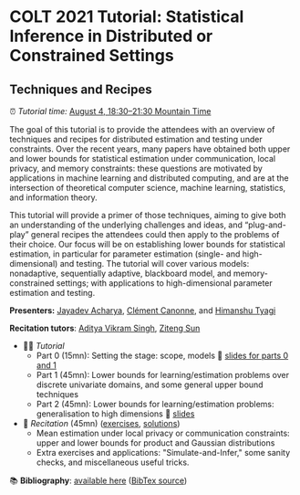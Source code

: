 # COLT 2021 Tutorial: Statistical Inference in Distributed or Constrained Settings
## Techniques and Recipes

⏰ _Tutorial time:_ [August 4, 18:30–21:30 Mountain Time](https://www.timeanddate.com/worldclock/converter.html?iso=20210805T003000&p1=224&p2=tz_mt&p3=179&p4=tz_gmt&p5=136&p6=195&p7=tz_ist&p8=tz_sgt&p9=tz_aet)

The goal of this tutorial is to provide the attendees with an overview of techniques and recipes for distributed estimation and testing under constraints. Over the recent years, many papers have obtained both upper and lower bounds for statistical
estimation under communication, local privacy, and memory constraints: these questions are motivated by applications in machine learning and distributed computing, and are at the intersection of theoretical
computer science, machine learning, statistics, and information theory.

This tutorial will provide a primer of those techniques, aiming to give both an understanding of the underlying challenges and ideas, and “plug-and-play” general recipes the attendees could then apply to the problems of their choice. Our focus will be on
establishing lower bounds for statistical estimation, in particular for parameter estimation (single- and high-dimensional) and testing. The tutorial will cover various models: nonadaptive, sequentially adaptive, blackboard model, and memory-constrained settings; with applications to high-dimensional parameter estimation and testing.

__Presenters:__ [Jayadev Acharya](https://people.ece.cornell.edu/acharya/), [Clément Canonne](https://ccanonne.github.io/), and [Himanshu Tyagi](https://ece.iisc.ac.in/~htyagi/)

__Recitation tutors__: [Aditya Vikram Singh](https://aditya-vs.github.io/), [Ziteng Sun](http://www.zitengsun.com/)

* 🧑‍🏫 _Tutorial_ 
  * Part 0 (15mn): Setting the stage: scope, models 📄 [slides for parts 0 and 1](slides-part01.pdf)
  * Part 1 (45mn): Lower bounds for learning/estimation problems over discrete univariate domains, and some general upper bound techniques
  * Part 2 (45mn): Lower bounds for learning/estimation problems: generalisation to high dimensions 📄 [slides](slides-part2.pdf)
* 📝 _Recitation_ (45mn) ([exercises](recitation.pdf), [solutions](recitation-solutions.pdf))
  * Mean estimation under local privacy or communication constraints: upper and lower bounds for product and Gaussian distributions
  * Extra exercises and applications: "Simulate-and-Infer," some sanity checks, and miscellaneous useful tricks.

📚 __Bibliography__: [available here](https://bibbase.org/show?bib=https%3A%2F%2Fccanonne.github.io%2Ftutorials%2Fcolt2021%2Fbibliography.bib&fullnames=1&theme=default) ([BibTex source](bibliography.bib))
